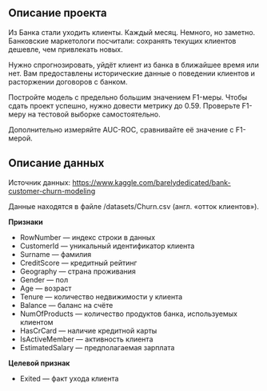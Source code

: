 ## Описание проекта

Из Банка стали уходить клиенты. Каждый месяц. Немного, но заметно. Банковские маркетологи посчитали: сохранять текущих клиентов дешевле, чем привлекать новых.

Нужно спрогнозировать, уйдёт клиент из банка в ближайшее время или нет. Вам предоставлены исторические данные о поведении клиентов и расторжении договоров с банком.

Постройте модель с предельно большим значением F1-меры. Чтобы сдать проект успешно, нужно довести метрику до 0.59. Проверьте F1-меру на тестовой выборке самостоятельно.

Дополнительно измеряйте AUC-ROC, сравнивайте её значение с F1-мерой.

## Описание данных

Источник данных: https://www.kaggle.com/barelydedicated/bank-customer-churn-modeling

Данные находятся в файле /datasets/Churn.csv (англ. «отток клиентов»).
 
**Признаки**

*	RowNumber — индекс строки в данных
*	CustomerId — уникальный идентификатор клиента
*	Surname — фамилия
*	CreditScore — кредитный рейтинг
*	Geography — страна проживания
*	Gender — пол
*	Age — возраст
*	Tenure — количество недвижимости у клиента
*	Balance — баланс на счёте
*	NumOfProducts — количество продуктов банка, используемых клиентом
*	HasCrCard — наличие кредитной карты
*	IsActiveMember — активность клиента
*	EstimatedSalary — предполагаемая зарплата

**Целевой признак**

*	Exited — факт ухода клиента
